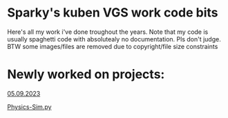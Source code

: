 # Sparky's kuben VGS work code bits
Here's all my work i've done troughout the years. 
Note that my code is usually spaghetti code with absolutealy no documentation. Pls don't judge.
BTW some images/files are removed due to copyright/file size constraints


Newly worked on projects:
======
[05.09.2023](./IT2/bits/05.09.2023/)

[Physics-Sim.py](./Other/Physics/sim.py)